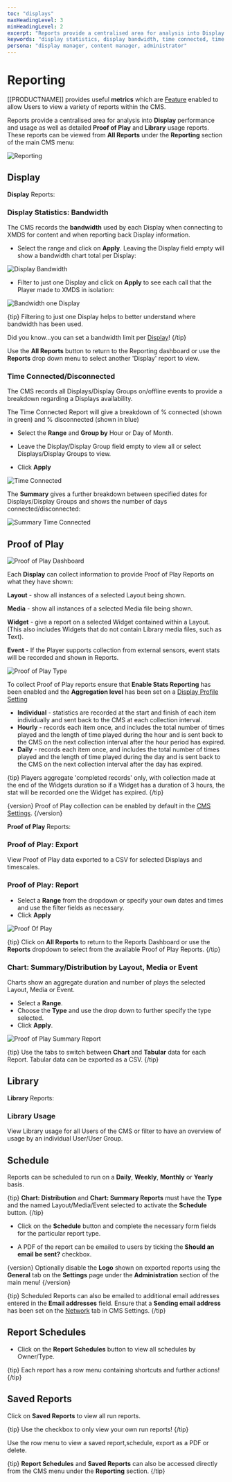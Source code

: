 ```yaml
---
toc: "displays"
maxHeadingLevel: 3
minHeadingLevel: 2
excerpt: "Reports provide a centralised area for analysis into Display performance and Usage as well as Proof of Play"
keywords: "display statistics, display bandwidth, time connected, time disconnected, library usage, aggregation level, proof of play export, chart summary, chart distribution"
persona: "display manager, content manager, administrator"
---
```


# Reporting

 [[PRODUCTNAME]] provides useful **metrics** which are [Feature](users_features_and_sharing.html ) enabled to allow Users to view a variety of reports within the CMS.

Reports provide a centralised area for analysis into **Display** performance and usage as well as detailed **Proof of Play** and **Library** usage reports. These reports can be viewed from **All Reports** under the **Reporting** section of the main CMS menu:

![Reporting](img\v4_displays_reporting.png)

## Display

**Display** Reports:

### Display Statistics: Bandwidth

The CMS records the **bandwidth** used by each Display when connecting to XMDS for content and when reporting back Display information. 

- Select the range and click on **Apply**. Leaving the Display field empty will show a bandwidth chart total per Display:

![Display Bandwidth](img\v4_displays_bandwidth.png)

- Filter to just one Display and click on **Apply** to see each call that the Player made to XMDS in isolation:

![Bandwidth one Display](img\v4_displays_bandwidth_display.png)

{tip}
Filtering to just one Display helps to better understand where bandwidth has been used.

Did you know...you can set a bandwidth limit per [Display](displays.html)!
{/tip}

Use the **All Reports** button to return to the Reporting dashboard or use the **Reports** drop down menu to select another 'Display' report to view.

### Time Connected/Disconnected


The CMS records all Displays/Display Groups on/offline events to provide a breakdown regarding a Displays availability. 

The Time Connected Report will give a breakdown of % connected (shown in green) and % disconnected (shown in blue)

- Select the **Range** and **Group by** Hour or Day of Month. 

- Leave the Display/Display Group field empty to view all or select  Displays/Display Groups to view.

- Click **Apply**

![Time Connected](img\v4_displays_time_connected.png)

The **Summary** gives a further breakdown between specified dates for Displays/Display Groups and shows the number of days connected/disconnected:

![Summary Time Connected](img\v4_displays_summary_connected.png)

## Proof of Play

![Proof of Play Dashboard](img\v4_displays_proof_of_play_dashboard.png)

Each **Display** can collect information to provide Proof of Play Reports on what they have shown:

**Layout** - show all instances of a selected Layout being shown.

**Media** - show all instances of a selected Media file being shown.

**Widget** - give a report on a selected Widget contained within a Layout. (This also includes Widgets that do not contain Library media files, such as Text).

**Event** - If the Player supports collection from external sensors, event stats will be recorded and shown in Reports.

![Proof of Play Type](img\v4_displays_reporting_proof_of_play_type.png)


To collect Proof of Play reports ensure that **Enable Stats Reporting** has been enabled and the **Aggregation level** has been set on a [Display Profile Setting](displays_settings.html)

- **Individual** - statistics are recorded at the start and finish of each item individually and sent back to the CMS at each collection interval.
- **Hourly** - records each item once, and includes the total number of times played and the length of time played during the hour and is sent back to the CMS on the next collection interval after the hour period has expired.
- **Daily** - records each item once, and includes the total number of times played and the length of time played during the day and is sent back to the CMS on the next collection interval after the day has expired.

{tip}
Players aggregate 'completed records' only, with collection made at the end of the Widgets duration so if a Widget has a duration of 3 hours, the stat will be recorded one the Widget has expired.
{/tip}

{version}
Proof of Play collection can be enabled by default in the [CMS Settings](tour_cms_settings.html#content-proof-of-play-default-settings).
{/version}

**Proof of Play** Reports:

### Proof of Play: Export

View Proof of Play data exported to a CSV for selected Displays and timescales. 

### Proof of Play: Report


- Select a **Range** from the dropdown or specify your own dates and times and use the filter fields as necessary. 
- Click **Apply**

![Proof Of Play](img\v4_displays_proofofplay.png)

{tip}
Click on **All Reports** to return to the Reports Dashboard or use the **Reports** dropdown to select from the available Proof of Play Reports.
{/tip}

### Chart: Summary/Distribution by Layout, Media or Event


Charts show an aggregate duration and number of plays the selected Layout, Media or Event.

- Select a **Range**.
- Choose the **Type** and use the drop down to further specify the type selected.
- Click **Apply**.

![Proof of Play Summary Report](img\v4_displays_proofofplay_summary_report.png)

{tip}
Use the tabs to switch between **Chart** and **Tabular** data for each Report.
Tabular data can be exported as a CSV.
{/tip}

## Library

**Library** Reports:

### Library Usage


View Library usage for all Users of the CMS or filter to have an overview of usage by an individual User/User Group. 

## Schedule

Reports can be scheduled to run on a **Daily**, **Weekly**, **Monthly** or **Yearly** basis. 

{tip}
**Chart: Distribution** and **Chart: Summary Reports** must have the **Type** and the named Layout/Media/Event selected to activate the **Schedule** button.
{/tip}

- Click on the **Schedule** button and complete the necessary form fields for the particular report type.

- A PDF of the report can  be emailed to users by ticking the **Should an email be sent?** checkbox.

{version}
Optionally disable the **Logo** shown on exported reports using the **General** tab on the **Settings** page under the **Administration** section of the main menu!
{/version}

{tip}
Scheduled Reports can also be emailed to additional email addresses entered in the **Email addresses** field. Ensure that a **Sending email address** has been set on the [Network](tour_cms_settings.html#content-network) tab in CMS Settings.
{/tip} 

## Report Schedules

- Click on the **Report Schedules** button to view all schedules by Owner/Type. 

{tip}
Each report has a row menu containing shortcuts and further actions!
{/tip}


## Saved Reports

Click on **Saved Reports** to view all run reports. 

{tip}
Use the checkbox to only view your own run reports!
{/tip}

Use the row menu to view a saved report,schedule, export as a PDF or delete.

{tip}
**Report Schedules** and **Saved Reports** can also be accessed directly from the CMS menu under the **Reporting** section.
{/tip} 

